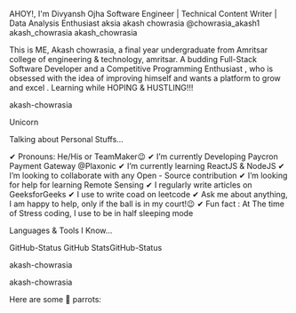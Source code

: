 
   


AHOY!, I'm Divyansh Ojha
Software Engineer | Technical Content Writer | Data Analysis Enthusiast
aksia akash chowrasia @chowrasia_akash1 akash_chowrasia akash_chowrasia 

This is ME, Akash chowrasia, a final year undergraduate from Amritsar college of engineering & technology, amritsar.
A budding Full-Stack Software Developer  and a Competitive Programming Enthusiast  ,
who is obsessed with the idea of improving himself and wants a platform to grow and excel  .
 Learning while HOPING & HUSTLING!!! 

akash-chowrasia

Unicorn

 Talking about Personal Stuffs...

✔ Pronouns: He/His or TeamMaker😉
✔ I’m currently Developing Paycron Payment Gateway @Plaxonic
✔ I’m currently learning ReactJS & NodeJS
✔ I’m looking to collaborate with any Open - Source contribution
✔ I’m looking for help for learning Remote Sensing
✔ I regularly write articles on GeeksforGeeks
✔ I use to write coad on leetcode
✔ Ask me about anything, I am happy to help, only if the ball is in my court!😉
✔ Fun fact : At The time of Stress coding, I use to be in half sleeping mode




 Languages & Tools I Know...

                    

GitHub-Status GitHub StatsGitHub-Status

akash-chowrasia

 akash-chowrasia

Here are some 🦜 parrots:

                       
